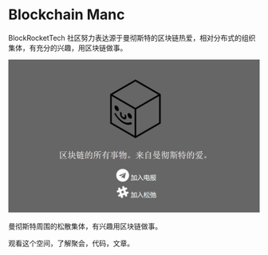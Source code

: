 # 

# Blockchain Manc

BlockRocketTech 社区努力表达源于曼彻斯特的区块链热爱，相对分布式的组织集体，有充分的兴趣，用区块链做事。

![SSS](11.png)

曼彻斯特周围的松散集体，有兴趣用区块链做事。

观看这个空间，了解聚会，代码，文章。

